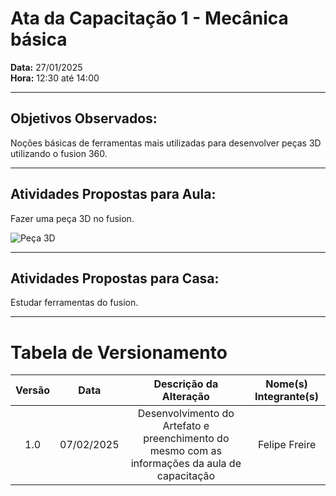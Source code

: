 # Ata da Capacitação 1 - Mecânica básica

**Data:** 27/01/2025  
**Hora:** 12:30 até 14:00 

---

## Objetivos Observados:

Noções básicas de ferramentas mais utilizadas para desenvolver peças 3D utilizando o fusion 360.

---
## Atividades Propostas para Aula:

Fazer uma peça 3D no fusion.

![Peça 3D](assets/img/peca3d.jpeg)

---
## Atividades Propostas para Casa:

Estudar ferramentas do fusion.

---
# Tabela de Versionamento 

| Versão | Data | Descrição da Alteração | Nome(s) Integrante(s) |
| :----: | :--: | :--------------------: | :-------------------: |
| 1.0 | 07/02/2025 | Desenvolvimento do Artefato e preenchimento do mesmo com as informações da aula de capacitação | Felipe Freire |

